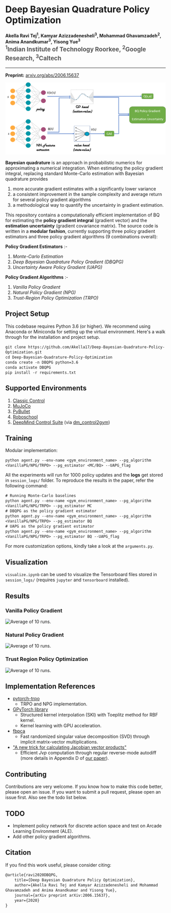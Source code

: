 Deep Bayesian Quadrature Policy Optimization
============================================

<h4>
Akella Ravi Tej<sup>1</sup>, Kamyar Azizzadenesheli<sup>3</sup>, Mohammad Ghavamzadeh<sup>2</sup>, Anima Anandkumar<sup>3</sup>, Yisong Yue<sup>3</sup>
</br>
<span style="font-size: 14pt; color: #555555">
<sup>1</sup>Indian Institute of Technology Roorkee, <sup>2</sup>Google Research, <sup>3</sup>Caltech
</span>
</h4>
<hr>

**Preprint:** [arxiv.org/abs/2006.15637](https://arxiv.org/abs/2006.15637)

![Bayesian Quadrature for Policy Gradient](/imgs/BQforPG.png)

**Bayesian quadrature** is an approach in probabilistic numerics for approximating a numerical integration. When estimating the policy gradient integral, replacing standard Monte-Carlo estimation with Bayesian quadrature provides
1. more accurate gradient estimates with a significantly lower variance
2. a consistent improvement in the sample complexity and average return for several policy gradient algorithms
3. a methodological way to quantify the uncertainty in gradient estimation.

This repository contains a computationally efficient implementation of BQ for estimating the **policy gradient integral** (gradient vector) and the **estimation uncertainty** (gradient covariance matrix). The source code is written in a **modular fashion**, currently supporting three policy gradient estimators and three policy gradient algorithms (9 combinations overall):

**Policy Gradient Estimators** :-
1. *Monte-Carlo Estimation*
2. *Deep Bayesian Quadrature Policy Gradient (DBQPG)*
3. *Uncertainty Aware Policy Gradient (UAPG)*
<!-- | (i) **Monte-Carlo Estimation** | (ii) **Deep Bayesian Quadrature Policy Gradient (DBQPG)** | (iii) **Uncertainty Aware Policy Gradient (UAPG)** |
| --------------------------- |:-----------|:---------------------------------------:| -->


**Policy Gradient Algorithms** :-
1. *Vanilla Policy Gradient*
2. *Natural Policy Gradient (NPG)*
3. *Trust-Region Policy Optimization (TRPO)*
<!-- | (i) **Vanilla Policy Gradient** | (ii) **Natural Policy Gradient (NPG)** | (iii) **Trust-Region Policy Optimization (TRPO)** |
| --------------------------- |:-----------|:---------------------------------------:| -->

Project Setup
-------------

This codebase requires Python 3.6 (or higher). We recommend using Anaconda or Miniconda for setting up the virtual environment. Here's a walk through for the installation and project setup.

```setup
git clone https://github.com/Akella17/Deep-Bayesian-Quadrature-Policy-Optimization.git
cd Deep-Bayesian-Quadrature-Policy-Optimization
conda create -n DBQPG python=3.6
conda activate DBQPG
pip install -r requirements.txt
```
Supported Environments
----------------------

1. [Classic Control](https://gym.openai.com/envs/#classic_control) 
2. [MuJoCo](http://www.mujoco.org/)
3. [PyBullet](http://pybullet.org/)
4. [Roboschool](https://github.com/openai/roboschool)
5. [DeepMind Control Suite](https://github.com/deepmind/dm_control) (via [dm_control2gym](https://github.com/martinseilair/dm_control2gym))

Training
--------

Modular implementation:
```train
python agent.py --env-name <gym_environment_name> --pg_algorithm <VanillaPG/NPG/TRPO> --pg_estimator <MC/BQ> --UAPG_flag
```
All the experiments will run for 1000 policy updates and the **logs** get stored in ```session_logs/``` folder. To reproduce the results in the paper, refer the following command:
```train
# Running Monte-Carlo baselines
python agent.py --env-name <gym_environment_name> --pg_algorithm <VanillaPG/NPG/TRPO> --pg_estimator MC
# DBQPG as the policy gradient estimator
python agent.py --env-name <gym_environment_name> --pg_algorithm <VanillaPG/NPG/TRPO> --pg_estimator BQ
# UAPG as the policy gradient estimator
python agent.py --env-name <gym_environment_name> --pg_algorithm <VanillaPG/NPG/TRPO> --pg_estimator BQ --UAPG_flag
```
For more customization options, kindly take a look at the ```arguments.py```.

Visualization
-------------

```visualize.ipynb``` can be used to visualize the Tensorboard files stored in ```session_logs/``` (requires ```jupyter``` and ```tensorboard``` installed).

Results
-------

### Vanilla Policy Gradient

![Average of 10 runs.](/imgs/VanillaPG_plot.png)

### Natural Policy Gradient

![Average of 10 runs.](/imgs/NPG_plot.png)

### Trust Region Policy Optimization

![Average of 10 runs.](/imgs/TRPO_plot.png)

Implementation References
-------------------------
- [pytorch-trpo](https://github.com/ikostrikov/pytorch-trpo)
	- TRPO and NPG implementation.
- [GPyTorch library](https://gpytorch.ai/)
	- Structured kernel interpolation (SKI) with Toeplitz method for RBF kernel. 
	- Kernel learning with GPU acceleration.
- [fbpca](https://research.fb.com/blog/2014/09/fast-randomized-svd/)
	- Fast randomized singular value decomposition (SVD) through implicit matrix-vector multiplications.
- ["A new trick for calculating Jacobian vector products"](https://j-towns.github.io/2017/06/12/A-new-trick.html)
	- Efficient *Jvp* computation through regular reverse-mode autodiff (more details in Appendix D of [our paper](https://arxiv.org/abs/2006.15637)).

Contributing
------------

Contributions are very welcome. If you know how to make this code better, please open an issue. If you want to submit a pull request, please open an issue first. Also see the todo list below.

TODO
----

- Implement policy network for discrete action space and test on Arcade Learning Environment (ALE).
- Add other policy gradient algorithms.

Citation
--------

If you find this work useful, please consider citing:

```text
@article{ravi2020DBQPG,
    title={Deep Bayesian Quadrature Policy Optimization},
    author={Akella Ravi Tej and Kamyar Azizzadenesheli and Mohammad Ghavamzadeh and Anima Anandkumar and Yisong Yue},
    journal={arXiv preprint arXiv:2006.15637},
    year={2020}
}
```
